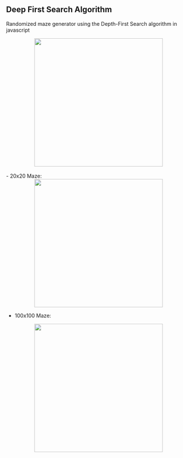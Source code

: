 
## Deep First Search Algorithm
Randomized maze generator using the Depth-First Search algorithm in javascript

<!-- ![20:22:08--16-03-2024](https://github.com/Mouadspace/deep-first-search-algo/assets/121675898/b5cdfbd4-7e5d-4e48-b77e-837e41e85621)
![20:10:00--16-03-2024](https://github.com/Mouadspace/deep-first-search-algo/assets/121675898/530369e4-af1e-4eed-8267-d537f36f96e7) 
![maze](https://github.com/Mouadspace/deep-first-search-algo/assets/121675898/6ee650f8-2e55-4fa6-b51c-ddd07568f747)

-->

<div align='center'>
  <img width='350' src='https://github.com/Mouadspace/deep-first-search-algo/assets/121675898/6ee650f8-2e55-4fa6-b51c-ddd07568f747'/>
</div>

<br/>
- 20x20 Maze: 
<div align='center'>
  <img width='350' src='https://github.com/Mouadspace/deep-first-search-algo/assets/121675898/b5cdfbd4-7e5d-4e48-b77e-837e41e85621'/>
</div>

- 100x100 Maze: 
<div align='center'>
  <img width='350' src='https://github.com/Mouadspace/deep-first-search-algo/assets/121675898/530369e4-af1e-4eed-8267-d537f36f96e7'/>
</div>
